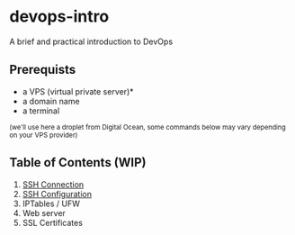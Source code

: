 # devops-intro

A brief and practical introduction to DevOps

## Prerequists

- a VPS (virtual private server)\*
- a domain name
- a terminal

<small>(we'll use here a droplet from Digital Ocean, some commands below may vary depending on your VPS provider)</small>

## Table of Contents (WIP)

1. [SSH Connection](1.ssh_connection.md)
2. [SSH Configuration](2.ssh_configuration.md)
3. IPTables / UFW
4. Web server
5. SSL Certificates
